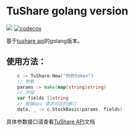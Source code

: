 # TuShare golang version
![](https://travis-ci.org/ShawnRong/tushare-go.svg?branch=master)
[![codecov](https://codecov.io/gh/ShawnRong/tushare-go/branch/master/graph/badge.svg)](https://codecov.io/gh/ShawnRong/tushare-go)


基于[tushare api](https://tushare.pro/document/2)的golang版本。
## 使用方法：
```go
	c := TuShare.New("你的token")
	// 参数
	params := make(map[string]string)
	// 字段
	var fields []string
	// 根据api 请求对应的接口
	data, _ := c.StockBasic(params, fields)	
```

具体参数接口请查看[TuShare API](https://tushare.pro/document/2)文档